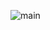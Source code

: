 ![main](https://github.com/TusharChandwanni/StudentManagement/assets/97699528/c6715a1d-d6c5-4851-8567-d1732fe33504)
